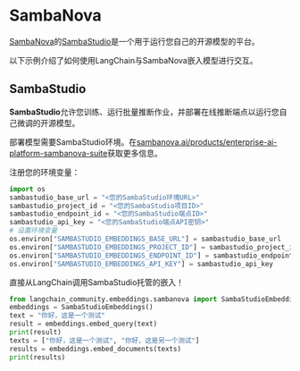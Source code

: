 # SambaNova

[SambaNova](https://sambanova.ai/)的[SambaStudio](https://sambanova.ai/technology/full-stack-ai-platform)是一个用于运行您自己的开源模型的平台。

以下示例介绍了如何使用LangChain与SambaNova嵌入模型进行交互。

## SambaStudio

**SambaStudio**允许您训练、运行批量推断作业，并部署在线推断端点以运行您自己微调的开源模型。

部署模型需要SambaStudio环境。在[sambanova.ai/products/enterprise-ai-platform-sambanova-suite](https://sambanova.ai/products/enterprise-ai-platform-sambanova-suite)获取更多信息。

注册您的环境变量：

```python
import os
sambastudio_base_url = "<您的SambaStudio环境URL>"
sambastudio_project_id = "<您的SambaStudio项目ID>"
sambastudio_endpoint_id = "<您的SambaStudio端点ID>"
sambastudio_api_key = "<您的SambaStudio端点API密钥>"
# 设置环境变量
os.environ["SAMBASTUDIO_EMBEDDINGS_BASE_URL"] = sambastudio_base_url
os.environ["SAMBASTUDIO_EMBEDDINGS_PROJECT_ID"] = sambastudio_project_id
os.environ["SAMBASTUDIO_EMBEDDINGS_ENDPOINT_ID"] = sambastudio_endpoint_id
os.environ["SAMBASTUDIO_EMBEDDINGS_API_KEY"] = sambastudio_api_key
```

直接从LangChain调用SambaStudio托管的嵌入！

```python
from langchain_community.embeddings.sambanova import SambaStudioEmbeddings
embeddings = SambaStudioEmbeddings()
text = "你好，这是一个测试"
result = embeddings.embed_query(text)
print(result)
texts = ["你好，这是一个测试", "你好，这是另一个测试"]
results = embeddings.embed_documents(texts)
print(results)
```